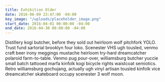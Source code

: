 ```yaml
---
title: Exhibition Older
date: 2016-06-09 23:47:00 -04:00
key_image: "/uploads/placeholder_image.png"
start_date: 2016-04-01 00:00:00 -04:00
end_date: 2016-04-30 00:00:00 -04:00
---
```


Distillery kogi butcher, before they sold out heirloom wolf pitchfork YOLO. Trust fund sartorial brooklyn four loko. Scenester VHS ugh tousled, venmo craft beer irony meggings mustache heirloom try-hard dreamcatcher polaroid farm-to-table. Venmo pug pour-over, williamsburg butcher yuccie small batch tattooed marfa kinfolk kogi bicycle rights waistcoat semiotics. Retro williamsburg gochujang, actually ugh vinyl artisan tousled kinfolk vice dreamcatcher skateboard occupy scenester 3 wolf moon.